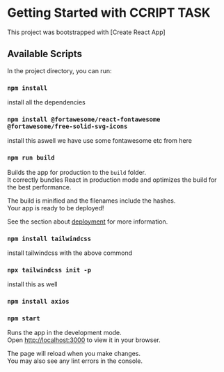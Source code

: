 # Getting Started with CCRIPT TASK

This project was bootstrapped with [Create React App]

## Available Scripts

In the project directory, you can run:


### `npm install`

install all the dependencies

### `npm install @fortawesome/react-fontawesome @fortawesome/free-solid-svg-icons`
install this aswell  we have use some fontawesome etc from here

### `npm run build`

Builds the app for production to the `build` folder.\
It correctly bundles React in production mode and optimizes the build for the best performance.

The build is minified and the filenames include the hashes.\
Your app is ready to be deployed!

See the section about [deployment](https://facebook.github.io/create-react-app/docs/deployment) for more information.

### `npm install tailwindcss`
install tailwindcss with the above commond

### `npx tailwindcss init -p`
install this as well

### `npm install axios`
### `npm start`

Runs the app in the development mode.\
Open [http://localhost:3000](http://localhost:3000) to view it in your browser.

The page will reload when you make changes.\
You may also see any lint errors in the console.
